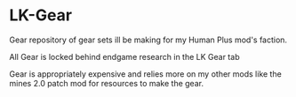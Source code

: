 # LK-Gear
Gear repository of gear sets ill be making for my Human Plus mod's faction.

All Gear is locked behind endgame research in the LK Gear tab

Gear is appropriately expensive and relies more on my other mods like the mines 2.0 patch mod for resources to make the gear. 
